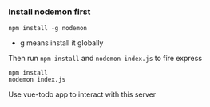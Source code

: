 ### Install nodemon first


```
npm install -g nodemon 
```
- g means install it globally

Then run `npm install` and `nodemon index.js` to fire express
```
npm install 
nodemon index.js
```

Use vue-todo app to interact with this server